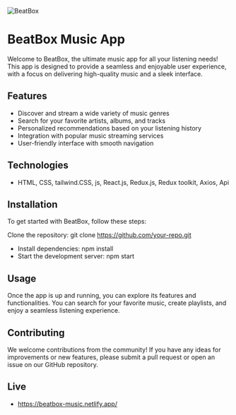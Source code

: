 ![BeatBox](https://github.com/mohamed-khaledes/BeatBox/assets/83855189/8ec17a9a-00fa-44df-bab3-04011a784f51)


# BeatBox Music App
Welcome to BeatBox, the ultimate music app for all your listening needs! This app is designed to provide a seamless and enjoyable user experience, with a focus on delivering high-quality music and a sleek interface.

## Features
- Discover and stream a wide variety of music genres
- Search for your favorite artists, albums, and tracks
- Personalized recommendations based on your listening history
- Integration with popular music streaming services
- User-friendly interface with smooth navigation

## Technologies
- HTML, CSS, tailwind.CSS, js, React.js, Redux.js, Redux toolkit, Axios, Api

## Installation
To get started with BeatBox, follow these steps:

Clone the repository: git clone https://github.com/your-repo.git
- Install dependencies: npm install
- Start the development server: npm start

## Usage
Once the app is up and running, you can explore its features and functionalities. You can search for your favorite music, create playlists, and enjoy a seamless listening experience.

## Contributing
We welcome contributions from the community! If you have any ideas for improvements or new features, please submit a pull request or open an issue on our GitHub repository.

## Live
- https://beatbox-music.netlify.app/
